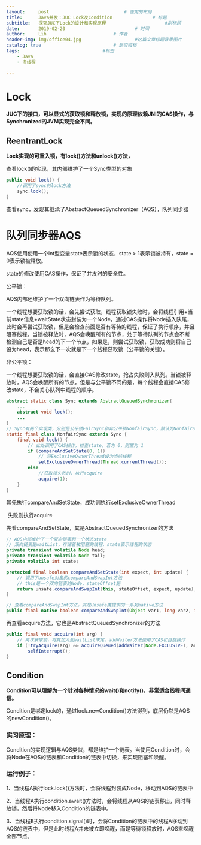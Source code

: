 ```yaml
---
layout:     post   				        	# 使用的布局
title:      Java并发：JUC Lock及Condition				# 标题 
subtitle:   探究JUC下Lock的设计和实现原理          			#副标题
date:       2019-02-20 				      		# 时间
author:     Lih 						# 作者
header-img: img/office04.jpg 					#这篇文章标题背景图片
catalog: true 							# 是否归档
tags:								#标签
    - Java
    - 多线程

---
```


# Lock

**JUC下的接口，可以显式的获取锁和释放锁，实现的原理依赖JNI的CAS操作，与Synchronized的JVM实现完全不同。**

## ReentrantLock

**Lock实现的可重入锁，有lock()方法和unlock()方法，**

查看lock()的实现，其内部维护了一个Sync类型的对象

```java
public void lock() {
    //调用了sync的lock方法
	sync.lock();
}
```

查看sync，发现其继承了AbstractQueuedSynchronizer（AQS），队列同步器

# 队列同步器AQS

AQS使用使用一个int型变量state表示锁的状态，state > 1表示锁被持有，state = 0表示锁被释放。

state的修改使用CAS操作，保证了并发时的安全性。

公平锁：

AQS内部还维护了一个双向链表作为等待队列。

一个线程想要获取锁的话，会先尝试获取，线程获取锁失败时，会将线程引用+当前state信息+waitState状态封装为一个Node，通过CAS操作将Node插入队尾，此时会再尝试获取锁，但是会检查前面是否有等待的线程，保证了执行顺序，并且阻塞线程。当锁被释放时，AQS会唤醒所有的节点，处于等待队列的节点会不断检测自己是否是head的下一个节点，如果是，则尝试获取锁，获取成功则将自己设为head，表示那么下一次就是下一个线程获取锁（公平锁的关键）。

非公平锁：

一个线程想要获取锁的话，会直接CAS修改state，抢占失败则入队列。当锁被释放时，AQS会唤醒所有的节点，但是与公平锁不同的是，每个线程会直接CAS修改state，不会关心队列中线程的顺序。



```java
abstract static class Sync extends AbstractQueuedSynchronizer{
    ...
    abstract void lock();
    ...
}
// Sync有两个实现类，分别是公平锁FairSync和非公平锁NonfairSync，默认为NonfairSync
static final class NonfairSync extends Sync {
	final void lock() {
        // 此处调用了CAS操作，检查state，若为 0，则置为 1
		if (compareAndSetState(0, 1))
            // 将ExclusiveOwnerThread设为当前线程
			setExclusiveOwnerThread(Thread.currentThread());
		else
            //获取锁失败时，执行acquire
			acquire(1);
	}
}
```

其先执行compareAndSetState，成功则执行setExclusiveOwnerThread

​						    失败则执行acquire

先看compareAndSetState，其是AbstractQueuedSynchronizer的方法

```java
// AQS内部维护了一个双向链表和一个状态state
// 双向链表是waitList，存储着被阻塞的线程，state表示线程的状态
private transient volatile Node head;
private transient volatile Node tail;
private volatile int state;

protected final boolean compareAndSetState(int expect, int update) {
	// 调用了unsafe对象的compareAndSwapInt方法
    // this是一个双向链表的Node，stateOffset是
	return unsafe.compareAndSwapInt(this, stateOffset, expect, update);
}

// 查看compareAndSwapInt方法，其是Unsafe类提供的一系列native方法
public final native boolean compareAndSwapInt(Object var1, long var2, int var4, int var5);
```

再查看acquire方法，它也是AbstractQueuedSynchronizer的方法

```java
public final void acquire(int arg) {
    // 再次获取锁，将其加入到waitList末尾，addWaiter方法使用了CAS和自旋操作
	if (!tryAcquire(arg) && acquireQueued(addWaiter(Node.EXCLUSIVE), arg))
		selfInterrupt();
}
```

## Condition

**Condition可以理解为一个针对各种情况的wait()和notify()，非常适合线程间通信。**

Condition是绑定lock的，通过lock.newCondition()方法得到，底层仍然是AQS的newCondition()。

### 实习原理：

Condition的实现逻辑与AQS类似，都是维护一个链表。当使用Condition时，会将Node在AQS的链表和Condition的链表中切换，来实现阻塞和唤醒。

### 运行例子：

1、当线程A执行lock.lock()方法时，会将线程封装成Node，移动到AQS的链表中

2、当线程A执行condition.await()方法时，会将线程从AQS的链表移出，同时释放锁，然后将Node移入Condition的链表中。

3、当线程B执行condition.signal()时，会将Condition的链表中的线程A移动到AQS的链表中，但是此时线程A并未被立即唤醒，而是等待锁释放时，AQS来唤醒全部节点。